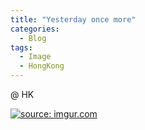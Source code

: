 ```yaml
---
title: "Yesterday once more"
categories:
  - Blog
tags:
  - Image
  - HongKong
---
```


@ HK

<a href="https://imgur.com/wLjQMTs"><img src="https://i.imgur.com/wLjQMTs.jpg" title="source: imgur.com" /></a>

<script src="https://utteranc.es/client.js"
        repo="serendipityinlife/serendipityinlife.github.io"
        issue-term="pathname"
        theme="github-light"
        crossorigin="anonymous"
        async>
</script>
